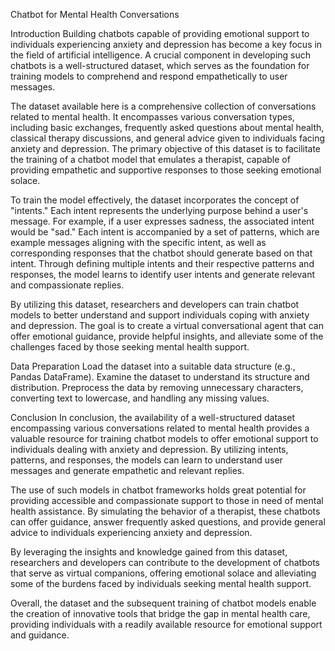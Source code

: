 Chatbot for Mental Health Conversations

Introduction
Building chatbots capable of providing emotional support to individuals experiencing anxiety and depression has become a key focus in the field of artificial intelligence. A crucial component in developing such chatbots is a well-structured dataset, which serves as the foundation for training models to comprehend and respond empathetically to user messages.

The dataset available here is a comprehensive collection of conversations related to mental health. It encompasses various conversation types, including basic exchanges, frequently asked questions about mental health, classical therapy discussions, and general advice given to individuals facing anxiety and depression. The primary objective of this dataset is to facilitate the training of a chatbot model that emulates a therapist, capable of providing empathetic and supportive responses to those seeking emotional solace.

To train the model effectively, the dataset incorporates the concept of "intents." Each intent represents the underlying purpose behind a user's message. For example, if a user expresses sadness, the associated intent would be "sad." Each intent is accompanied by a set of patterns, which are example messages aligning with the specific intent, as well as corresponding responses that the chatbot should generate based on that intent. Through defining multiple intents and their respective patterns and responses, the model learns to identify user intents and generate relevant and compassionate replies.

By utilizing this dataset, researchers and developers can train chatbot models to better understand and support individuals coping with anxiety and depression. The goal is to create a virtual conversational agent that can offer emotional guidance, provide helpful insights, and alleviate some of the challenges faced by those seeking mental health support.

Data Preparation
Load the dataset into a suitable data structure (e.g., Pandas DataFrame).
Examine the dataset to understand its structure and distribution.
Preprocess the data by removing unnecessary characters, converting text to lowercase, and handling any missing values.

Conclusion
In conclusion, the availability of a well-structured dataset encompassing various conversations related to mental health provides a valuable resource for training chatbot models to offer emotional support to individuals dealing with anxiety and depression. By utilizing intents, patterns, and responses, the models can learn to understand user messages and generate empathetic and relevant replies.

The use of such models in chatbot frameworks holds great potential for providing accessible and compassionate support to those in need of mental health assistance. By simulating the behavior of a therapist, these chatbots can offer guidance, answer frequently asked questions, and provide general advice to individuals experiencing anxiety and depression.

By leveraging the insights and knowledge gained from this dataset, researchers and developers can contribute to the development of chatbots that serve as virtual companions, offering emotional solace and alleviating some of the burdens faced by individuals seeking mental health support.

Overall, the dataset and the subsequent training of chatbot models enable the creation of innovative tools that bridge the gap in mental health care, providing individuals with a readily available resource for emotional support and guidance.
